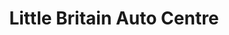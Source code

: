 ---
title: "Little Britain Auto Centre"
url: /little-britain/little-britain-auto-centre/
shop: Lebensmittel
---